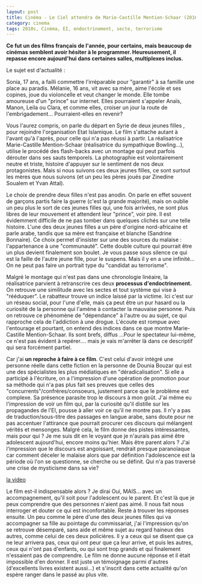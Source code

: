 ```yaml
---
layout: post
title: Cinéma - Le Ciel attendra de Marie-Castille Mention-Schaar (2016)
category: cinema
tags: 2010s, Cinéma, EI, endoctrinement, secte, terrorisme
---
```

**Ce fut un des films français de l'année, pour certains, mais beaucoup de cinémas semblent avoir hésiter à le programmer. Heureusement, il repasse encore aujourd'hui dans certaines salles, multiplexes inclus.**

Le sujet est d'actualité :

Sonia, 17 ans, a failli commettre l'irréparable pour "garantir" à sa famille une place au paradis. Mélanie, 16 ans, vit avec sa mère, aime l'école et ses copines, joue du violoncelle et veut changer le monde. Elle tombe amoureuse d'un "prince" sur internet. Elles pourraient s'appeler Anaïs, Manon, Leila ou Clara, et comme elles, croiser un jour la route de l'embrigadement… Pourraient-elles en revenir?

Vous l'aurez compris, on parle du départ en Syrie de deux jeunes filles , pour rejoindre l'organisation Etat Islamique. Le film s'attache autant à l'avant qu'à l'après, pour celle qui n'a pas réussi à partir. La réalisatrice Marie-Castille Mention-Schaar (réalisatrice du sympathique Bowling...), utilise le procédé des flash-backs avec un montage qui peut parfois dérouter dans ses sauts temporels. La photographie est volontairement neutre et triste, histoire d'appuyer sur le sentiment de nos deux protagonistes. Mais si nous suivons ces deux jeunes filles, ce sont surtout les mères que nous suivons (et un peu les pères joués par Zinedine Soualem et Yvan Attal).

Le choix de prendre deux filles n'est pas anodin. On parle en effet souvent de garçons partis faire la guerre (c'est la grande majorité), mais on oublie un peu plus le sort de ces jeunes filles qui, une fois arrivées, ne sont plus libres de leur mouvement et attendent leur "prince", voir pire. Il est évidemment difficile de ne pas tomber dans quelques clichés sur une telle histoire. L'une des deux jeunes filles a un père d'origine nord-africaine et parle arabe, tandis que sa mère est française et blanche (Sandrine Bonnaire). Ce choix permet d'insister sur une des sources du malaise : l'appartenance à une "communauté". Cette double culture qui pourrait être un plus devient finalement son boulet. Je vous passe sous silence ce qui est la faille de l'autre jeune fille, pour le suspens. Mais il y en a une infinité... On ne peut pas faire un portrait type du "candidat au terrorisme".

Malgré le montage qui n'est pas dans une chronologie linéaire, la réalisatrice parvient à retranscrire ces deux **processus d'endoctrinement.** On retrouve une similitude avec les sectes et tout système qui vise à "rééduquer". Le rabatteur trouve un indice laissé par la victime. Ici c'est sur un réseau social, pour l'une d'elle, mais ça peut être un pur hasard ou la curiosité de la personne qui l'amène à contacter la mauvaise personne. Puis on retrouve ce phénomène de "dépendance" à l'autre ou au sujet, ce qui rapproche cela de l'addiction à une drogue. L'écoute est rompue avec l'entourage et pourtant, on entend des indices dans ce que montre Marie-Castille Mention-Schaar. Ils sont brefs, diffus ...Pour le spectateur lui-même, ce n'est pas évident à repérer.... mais je vais m'arrêter là dans ce descriptif qui sera forcément partiel.

Car j'ai **un reproche à faire à ce film**. C'est celui d'avoir intégré une personne réelle dans cette fiction en la personne de Dounia Bouzar qui est une des spécialistes les plus médiatiques en "déradicalisation". Si elle a participé à l'écriture, on a l'impression d'une opération de promotion pour sa méthode qui n'a pas plus fait ses preuves que celles des "concurrents"/confrères/consoeurs, justement parce que le problème est complexe. Sa présence parasite trop le discours à mon goût. J'ai même eu l'impression de voir un film qui, par la curiosité qu'il distille sur les propagandes de l'EI, pousse à aller voir ce qu'il ne montre pas. Il n'y a pas de traduction/sous-titre des passages en langue arabe, sans doute pour ne pas accentuer l'attirance que pourrait procurer ces discours qui mélangent vérités et mensonges. Malgré cela, le film donne des pistes intéressantes, mais pour qui ? Je me suis dit en le voyant que je n'aurais pas aimé être adolescent aujourd'hui, encore moins qu'hier. Mais être parent alors ? J'ai l'impression que le discours est angoissant, rendrait presque paranoïaque car comment déceler le malaise alors que par définition l'adolescence est la période où l'on se questionne, se cherche ou se définit. Qui n'a pas traversé une crise de mysticisme dans sa vie?

[la video](https://www.youtube.com/watch?v=d2QTv_5v130)

Le film est-il indispensable alors ? Je dirai Oui, MAIS... avec un accompagnement, qu'il soit pour l'adolescent ou le parent. Et c'est là que je peux comprendre que des personnes n'aient pas aimé. Il nous fait nous interroger et douter ce qui est inconfortable. Reste à trouver les réponses ensuite. Un peu comme le père d'une des deux jeunes filles qui va accompagner sa fille au pointage du commissariat, j'ai l'impression qu'on se retrouve désemparé, sans aide et même sujet au regard haineux des autres, comme celui de ces deux policières. Il y a ceux qui se disent que ça ne leur arrivera pas, ceux qui ont peur que ça leur arrive, et puis les autres, ceux qui n'ont pas d'enfants, ou qui sont trop grands et qui finalement n'essaient pas de comprendre. Le film ne donne aucune réponse et il était impossible d'en donner. Il est juste un témoignage parmi d'autres (d'excellents livres existent aussi...) et s'inscrit dans cette actualité qu'on espère ranger dans le passé au plus vite.
